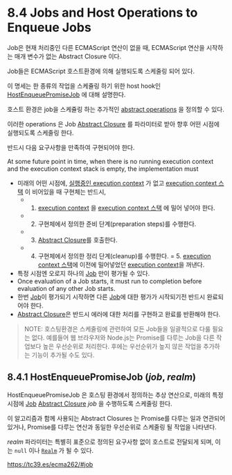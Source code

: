 # 8.4 Jobs and Host Operations to Enqueue Jobs

Job은 현재 처리중인 다른 ECMAScript 연산이 없을 때, ECMAScript 연산을 시작하는 매개 변수가 없는 Abstract Closure 이다.

Job들은 ECMAScript 호스트환경에 의해 실행되도록 스케줄링 되어 있다.

이 명세는 한 종류의 작업을 스케쥴링 하기 위한 host hook인 [HostEnqueuePromiseJob](https://tc39.es/ecma262/#sec-hostenqueuepromisejob) 에 대해 설명한다.

호스트 환경은 job을 스케쥴링 하는 추가적인 [abstract operations](https://tc39.es/ecma262/#sec-algorithm-conventions-abstract-operations) 을 정의할 수 있다.

이러한 operations 은 Job [Abstract Closure](https://tc39.es/ecma262/#sec-abstract-closure) 를 파라미터로 받아 향후 어떤 시점에 실행되도록 스케줄링 한다.

반드시 다음 요구사항을 만족하여 구현되어야 한다.

At some future point in time, when there is no running execution context and the execution context stack is empty, the implementation must

- 미래의 어떤 시점에, [실행중인 execution context](https://tc39.es/ecma262/#running-execution-context) 가 없고 [execution context 스택](https://tc39.es/ecma262/#execution-context-stack) 이 비어있을 때 구현체는 반드시,
  + 1. [execution context](https://tc39.es/ecma262/#sec-execution-contexts) 을 [execution context 스택](https://tc39.es/ecma262/#execution-context-stack) 에 밀어 넣어야 한다.
  + 2. 구현체에서 정의한 준비 단계(preparation steps)를 수행한다.
  + 3. [Abstract Closure](https://tc39.es/ecma262/#sec-abstract-closure)를 호출한다.
  + 4. 구현체에서 정의한 정리 단계(cleanup)를 수행한다.
  = 5. [execution context 스택](https://tc39.es/ecma262/#execution-context-stack)에 이전에 밀어넣었던 [execution context](https://tc39.es/ecma262/#sec-execution-contexts)을 꺼낸다.
- 특정 시점엔 오로지 하나의 [Job](https://tc39.es/ecma262/#job) 만이 평가될 수 있다.
- Once evaluation of a Job starts, it must run to completion before evaluation of any other Job starts.
- 한번 [Job](https://tc39.es/ecma262/#job)이 평가되기 시작하면 다른 [Job](https://tc39.es/ecma262/#job)에 대한 평가가 시작되기전 반드시 완료되어야 한다.
- [Abstract Closure](https://tc39.es/ecma262/#sec-abstract-closure)은 반드시 에러에 대한 처리를 구현하고 완료를 반환해야 한다.

> NOTE: 호스팅환경은 스케줄링에 관련하여 모든 Job들을 일괄적으로 다룰 필요는 없다. 예를들어 웹 브라우저와 Node.js는 Promise를 다루는 Job을 다른 작업보다 높은 우선순위로 처리한다. 후에는 우선순위가 높지 않은 작업을 추가하는 기능이 추가될 수도 있다.

## 8.4.1 HostEnqueuePromiseJob (*job*, *realm*)
HostEnqueuePromiseJob 은 호스팅 환경에서 정의하는 추상 연산으로, 미래의 특정 시점에 [Job](https://tc39.es/ecma262/#job) [Abstract Closure](https://tc39.es/ecma262/#sec-abstract-closure) *job* 을 수행하도록 스케줄링 한다.

이 알고리즘과 함께 사용되는 Abstract Closures 는 Promise를 다루는 일과 연관되어 있거나, Promise를 다루는 연산과 동일한 우선순위로 스케줄링 될 작업을 나타낸다.

*realm* 파라미터는 특별히 표준으로 정의된 요구사항 없이 호스트로 전달되게 되며, 이는 `null` 이나 [`Realm`](https://tc39.es/ecma262/#realm) 가 될 수 있다.

https://tc39.es/ecma262/#job
